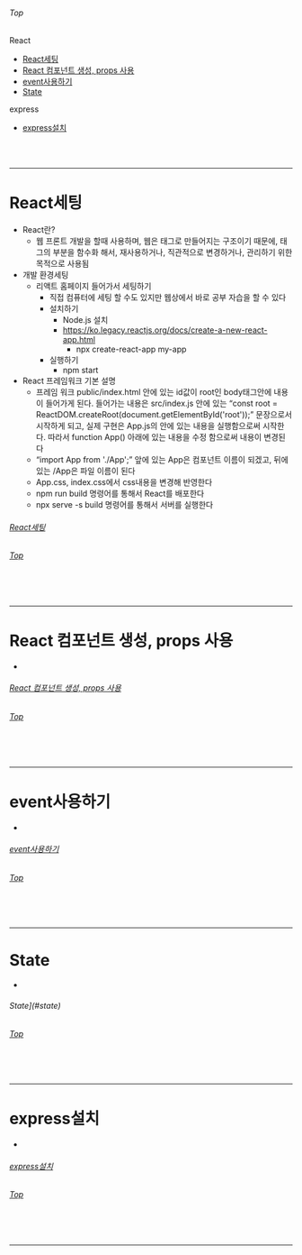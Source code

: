 ###### Top

React
- [React세팅](#react세팅)
- [React 컴포넌트 생성, props 사용](#react-컴포넌트-생성-props-사용)
- [event사용하기](#event사용하기)
- [State](#state)

express
- [express설치](#express설치)

<br/>
<br/>

***

# React세팅
  - React란?
    - 웹 프론트 개발을 할때 사용하며, 웹은 태그로 만들어지는 구조이기 때문에, 태그의 부분을 함수화 해서, 재사용하거나, 직관적으로 변경하거나, 관리하기 위한 목적으로 사용됨
  - 개발 환경세팅
    - 리액트 홈페이지 들어가서 세팅하기
      - 직접 컴퓨터에 세팅 할 수도 있지만 웹상에서 바로 공부 자습을 할 수 있다
      - 설치하기
        - Node.js 설치
        - https://ko.legacy.reactjs.org/docs/create-a-new-react-app.html 
          - npx create-react-app my-app 
      - 실행하기
        - npm start
  - React 프레임워크 기본 설명
    - 프레임 워크 public/index.html 안에 있는 id값이 root인 body태그안에 내용이 들어가게 된다. 들어가는 내용은 src/index.js 안에 있는 “const root = ReactDOM.createRoot(document.getElementById('root'));” 문장으로서 시작하게 되고, 실제 구현은 App.js의 안에 있는 내용을 실행함으로써 시작한다. 따라서 function App() 아래에 있는 내용을 수정 함으로써 내용이 변경된다
    - “import App from './App';” 앞에 있는 App은 컴포넌트 이름이 되겠고, 뒤에 있는 /App은 파일 이름이 된다
    - App.css, index.css에서 css내용을 변경해 반영한다
    - npm run build 명령어를 통해서 React를 배포한다
    - npx serve -s build 명령어를 통해서 서버를 실행한다

###### [React세팅](#react세팅)
###### [Top](#top)

<br/>
<br/>

***

# React 컴포넌트 생성, props 사용
  - 

###### [React 컴포넌트 생성, props 사용](#react-컴포넌트-생성-props-사용)
###### [Top](#top)

<br/>
<br/>

***

# event사용하기
  - 

###### [event사용하기](#event사용하기)
###### [Top](#top)

<br/>
<br/>

***

# State
  - 

###### State](#state)
###### [Top](#top)

<br/>
<br/>

***

# express설치
  - 

###### [express설치](#express설치)
###### [Top](#top)

<br/>
<br/>

***
